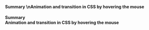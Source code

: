 #### Summary \nAnimation and transition in CSS by hovering the mouse
#### Summary <br/> Animation and transition in CSS by hovering the mouse

